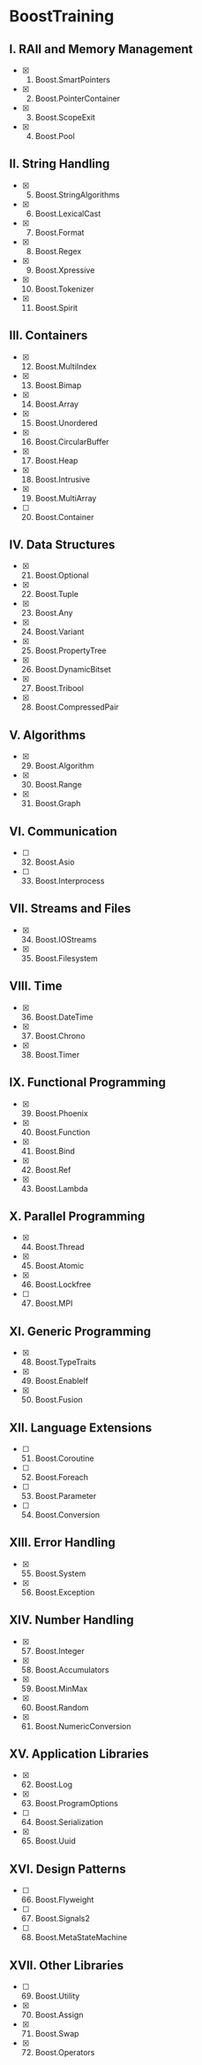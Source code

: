 # BoostTraining

## I. RAII and Memory Management
* [x] 1. Boost.SmartPointers
* [x] 2. Boost.PointerContainer
* [x] 3. Boost.ScopeExit
* [x] 4. Boost.Pool

## II. String Handling

* [x] 5. Boost.StringAlgorithms
* [x] 6. Boost.LexicalCast
* [x] 7. Boost.Format
* [x] 8. Boost.Regex
* [x] 9. Boost.Xpressive
* [x] 10. Boost.Tokenizer
* [x] 11. Boost.Spirit

## III. Containers

* [x] 12. Boost.MultiIndex
* [x] 13. Boost.Bimap
* [x] 14. Boost.Array
* [x] 15. Boost.Unordered
* [x] 16. Boost.CircularBuffer
* [x] 17. Boost.Heap
* [x] 18. Boost.Intrusive
* [x] 19. Boost.MultiArray
* [ ] 20. Boost.Container

## IV. Data Structures

* [x] 21. Boost.Optional
* [x] 22. Boost.Tuple
* [x] 23. Boost.Any
* [x] 24. Boost.Variant
* [x] 25. Boost.PropertyTree
* [x] 26. Boost.DynamicBitset
* [x] 27. Boost.Tribool
* [x] 28. Boost.CompressedPair

## V. Algorithms

* [x] 29. Boost.Algorithm
* [x] 30. Boost.Range
* [x] 31. Boost.Graph

## VI. Communication

* [ ] 32. Boost.Asio
* [ ] 33. Boost.Interprocess

## VII. Streams and Files

* [x] 34. Boost.IOStreams
* [x] 35. Boost.Filesystem

## VIII. Time

* [x] 36. Boost.DateTime
* [x] 37. Boost.Chrono
* [x] 38. Boost.Timer

## IX. Functional Programming

* [x] 39. Boost.Phoenix
* [x] 40. Boost.Function
* [x] 41. Boost.Bind
* [x] 42. Boost.Ref
* [x] 43. Boost.Lambda

## X. Parallel Programming

* [x] 44. Boost.Thread
* [x] 45. Boost.Atomic
* [x] 46. Boost.Lockfree
* [ ] 47. Boost.MPI

## XI. Generic Programming

* [x] 48. Boost.TypeTraits
* [x] 49. Boost.EnableIf
* [x] 50. Boost.Fusion

## XII. Language Extensions

* [ ] 51. Boost.Coroutine
* [ ] 52. Boost.Foreach
* [ ] 53. Boost.Parameter
* [ ] 54. Boost.Conversion

## XIII. Error Handling

* [x] 55. Boost.System
* [x] 56. Boost.Exception

## XIV. Number Handling

* [x] 57. Boost.Integer
* [x] 58. Boost.Accumulators
* [x] 59. Boost.MinMax
* [x] 60. Boost.Random
* [x] 61. Boost.NumericConversion

## XV. Application Libraries

* [x] 62. Boost.Log
* [x] 63. Boost.ProgramOptions
* [ ] 64. Boost.Serialization
* [x] 65. Boost.Uuid

## XVI. Design Patterns

* [ ] 66. Boost.Flyweight
* [ ] 67. Boost.Signals2
* [ ] 68. Boost.MetaStateMachine

## XVII. Other Libraries

* [ ] 69. Boost.Utility
* [x] 70. Boost.Assign
* [x] 71. Boost.Swap
* [x] 72. Boost.Operators

